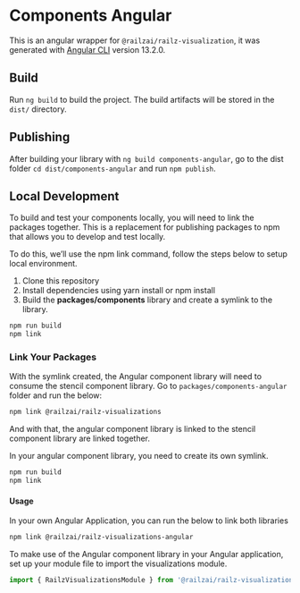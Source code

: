 # Components Angular

This is an angular wrapper for `@railzai/railz-visualization`, it was generated with [Angular CLI](https://github.com/angular/angular-cli) version 13.2.0.

## Build

Run `ng build` to build the project. The build artifacts will be stored in the `dist/` directory.

## Publishing

After building your library with `ng build components-angular`, go to the dist folder `cd dist/components-angular` and run `npm publish`.

## Local Development

To build and test your components locally, you will need to link the packages together. This is a replacement for publishing packages to npm that allows you to develop and test locally.

To do this, we’ll use the npm link command, follow the steps below to setup local environment.

1. Clone this repository
2. Install dependencies using yarn install or npm install
3. Build the **packages/components** library and create a symlink to the library.

```bash
npm run build
npm link
```

### Link Your Packages

With the symlink created, the Angular component library will need to consume the stencil component library.
Go to `packages/components-angular` folder and run the below:

```bash
npm link @railzai/railz-visualizations
```

And with that, the angular component library is linked to the stencil component library are linked together.

In your angular component library, you need to create its own symlink.

```bash
npm run build
npm link
```

#### Usage

In your own Angular Application, you can run the below to link both libraries

```bash
npm link @railzai/railz-visualizations-angular
```

To make use of the Angular component library in your Angular application, set up your module file to import the visualizations module.

```typescript
import { RailzVisualizationsModule } from '@railzai/railz-visualizations-angular/dist';
```
